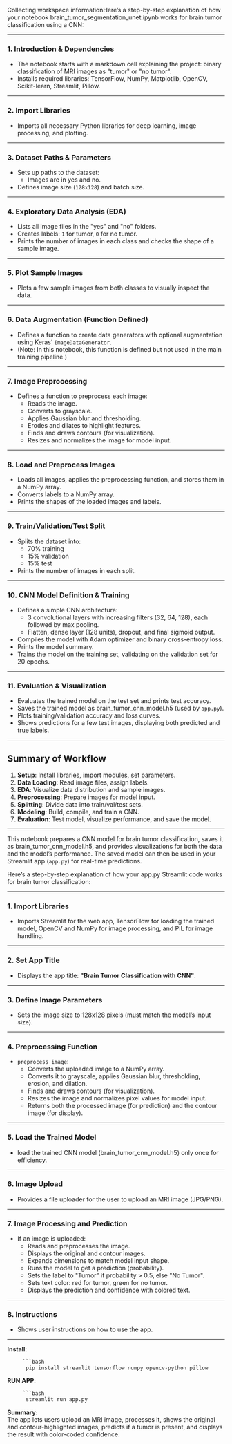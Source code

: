 Collecting workspace informationHere’s a step-by-step explanation of how your notebook brain_tumor_segmentation_unet.ipynb works for brain tumor classification using a CNN:

---

### 1. **Introduction & Dependencies**
- The notebook starts with a markdown cell explaining the project: binary classification of MRI images as "tumor" or "no tumor".
- Installs required libraries: TensorFlow, NumPy, Matplotlib, OpenCV, Scikit-learn, Streamlit, Pillow.

---

### 2. **Import Libraries**
- Imports all necessary Python libraries for deep learning, image processing, and plotting.

---

### 3. **Dataset Paths & Parameters**
- Sets up paths to the dataset:
  - Images are in yes and no.
- Defines image size (`128x128`) and batch size.

---

### 4. **Exploratory Data Analysis (EDA)**
- Lists all image files in the "yes" and "no" folders.
- Creates labels: `1` for tumor, `0` for no tumor.
- Prints the number of images in each class and checks the shape of a sample image.

---

### 5. **Plot Sample Images**
- Plots a few sample images from both classes to visually inspect the data.

---

### 6. **Data Augmentation (Function Defined)**
- Defines a function to create data generators with optional augmentation using Keras’ `ImageDataGenerator`.
- (Note: In this notebook, this function is defined but not used in the main training pipeline.)

---

### 7. **Image Preprocessing**
- Defines a function to preprocess each image:
  - Reads the image.
  - Converts to grayscale.
  - Applies Gaussian blur and thresholding.
  - Erodes and dilates to highlight features.
  - Finds and draws contours (for visualization).
  - Resizes and normalizes the image for model input.

---

### 8. **Load and Preprocess Images**
- Loads all images, applies the preprocessing function, and stores them in a NumPy array.
- Converts labels to a NumPy array.
- Prints the shapes of the loaded images and labels.

---

### 9. **Train/Validation/Test Split**
- Splits the dataset into:
  - 70% training
  - 15% validation
  - 15% test
- Prints the number of images in each split.

---

### 10. **CNN Model Definition & Training**
- Defines a simple CNN architecture:
  - 3 convolutional layers with increasing filters (32, 64, 128), each followed by max pooling.
  - Flatten, dense layer (128 units), dropout, and final sigmoid output.
- Compiles the model with Adam optimizer and binary cross-entropy loss.
- Prints the model summary.
- Trains the model on the training set, validating on the validation set for 20 epochs.

---

### 11. **Evaluation & Visualization**
- Evaluates the trained model on the test set and prints test accuracy.
- Saves the trained model as brain_tumor_cnn_model.h5 (used by `app.py`).
- Plots training/validation accuracy and loss curves.
- Shows predictions for a few test images, displaying both predicted and true labels.

---

## **Summary of Workflow**
1. **Setup**: Install libraries, import modules, set parameters.
2. **Data Loading**: Read image files, assign labels.
3. **EDA**: Visualize data distribution and sample images.
4. **Preprocessing**: Prepare images for model input.
5. **Splitting**: Divide data into train/val/test sets.
6. **Modeling**: Build, compile, and train a CNN.
7. **Evaluation**: Test model, visualize performance, and save the model.

---
This notebook prepares a CNN model for brain tumor classification, saves it as brain_tumor_cnn_model.h5, and provides visualizations for both the data and the model’s performance. The saved model can then be used in your Streamlit app (`app.py`) for real-time predictions.



Here’s a step-by-step explanation of how your app.py Streamlit code works for brain tumor classification:

---

### 1. **Import Libraries**
- Imports Streamlit for the web app, TensorFlow for loading the trained model, OpenCV and NumPy for image processing, and PIL for image handling.
         
---

### 2. **Set App Title**
- Displays the app title: **"Brain Tumor Classification with CNN"**.

---

### 3. **Define Image Parameters**
- Sets the image size to 128x128 pixels (must match the model’s input size).

---

### 4. **Preprocessing Function**
- `preprocess_image`:
  - Converts the uploaded image to a NumPy array.
  - Converts it to grayscale, applies Gaussian blur, thresholding, erosion, and dilation.
  - Finds and draws contours (for visualization).
  - Resizes the image and normalizes pixel values for model input.
  - Returns both the processed image (for prediction) and the contour image (for display).

---

### 5. **Load the Trained Model**
- load the trained CNN model (brain_tumor_cnn_model.h5) only once for efficiency.

---

### 6. **Image Upload**
- Provides a file uploader for the user to upload an MRI image (JPG/PNG).

---

### 7. **Image Processing and Prediction**
- If an image is uploaded:
  - Reads and preprocesses the image.
  - Displays the original and contour images.
  - Expands dimensions to match model input shape.
  - Runs the model to get a prediction (probability).
  - Sets the label to "Tumor" if probability > 0.5, else "No Tumor".
  - Sets text color: red for tumor, green for no tumor.
  - Displays the prediction and confidence with colored text.

---

### 8. **Instructions**
- Shows user instructions on how to use the app.

---

**Install**:  
        
         ```bash
          pip install streamlit tensorflow numpy opencv-python pillow


**RUN APP**: 
        
         ```bash
          streamlit run app.py

**Summary:**  
The app lets users upload an MRI image, processes it, shows the original and contour-highlighted images, predicts if a tumor is present, and displays the result with color-coded confidence.




